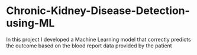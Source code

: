 # Chronic-Kidney-Disease-Detection-using-ML
In this project I developed a Machine Learning model that correctly predicts the outcome based on the blood report data provided by the patient

